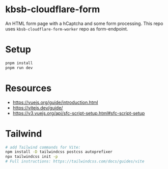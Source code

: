 # kbsb-cloudflare-form

An HTML form page with a hCaptcha and some form processing. This repo uses `kbsb-cloudflare-form-worker` repo as form-endpoint.

# Setup

```bash
pnpm install
pnpm run dev
```

# Resources

- https://vuejs.org/guide/introduction.html
- https://vitejs.dev/guide/
- https://v3.vuejs.org/api/sfc-script-setup.html#sfc-script-setup

# Tailwind

```bash
# add Tailwind commands for Vite:
npm install -D tailwindcss postcss autoprefixer
npx tailwindcss init -p
# Full instructions: https://tailwindcss.com/docs/guides/vite
```
